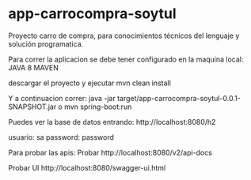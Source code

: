 # app-carrocompra-soytul
Proyecto carro de compra, para conocimientos técnicos del lenguaje y solución programatica.


Para correr la aplicacion se debe tener configurado en la maquina local:
JAVA 8
MAVEN

descargar el proyecto y ejecutar
  mvn clean install 

Y a continuacion correr:
  java -jar target/app-carrocompra-soytul-0.0.1-SNAPSHOT.jar
o
  mvn spring-boot:run

Puedes ver la base de datos entrando:
  http://localhost:8080/h2

usuario: sa
password: password


Para probar las apis:
  Probar
  http://localhost:8080/v2/api-docs

  Probar UI
  http://localhost:8080/swagger-ui.html
